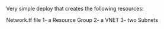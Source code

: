 Very simple deploy that creates the following resources:

Network.tf file
1- a Resource Group
2- a VNET
3- two Subnets

